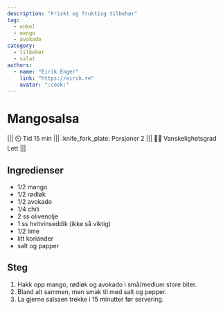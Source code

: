 ```yaml
---
description: "Friskt og fruktisg tilbehør"
tag:
  - enkel
  - mango
  - avokado
category:
  - tilbehør
  - salat
authors:
  - name: "Eirik Enger"
    link: "https://eirik.re"
    avatar: ":cook:"
---
```


# Mangosalsa

||| :timer_clock: Tid
15 min
||| :knife_fork_plate: Porsjoner
2
||| :cook: Vanskelighetsgrad
Lett
|||

## Ingredienser

- 1/2 mango
- 1/2 rødløk
- 1/2 avokado
- 1/4 chili
- 2 ss olivenolje
- 1 ss hvitvinseddik (ikke så viktig)
- 1/2 lime
- litt koriander
- salt og papper

## Steg

1. Hakk opp mango, rødløk og avokado i små/medium store biter.
2. Bland alt sammen, men smak til med salt og pepper.
3. La gjerne salsaen trekke i 15 minutter før servering.
